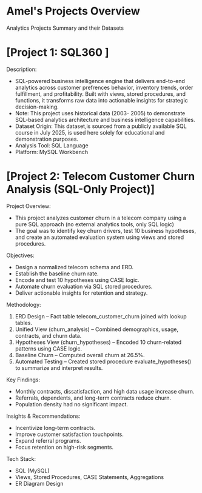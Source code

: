 # Amel's Projects Overview
Analytics Projects Summary and their Datasets
# [Project 1: SQL360 ]
Description:
*  SQL-powered business intelligence engine that delivers end-to-end analytics across customer prefrences behavior, inventory trends, order fulfillment, and profitability. Built with views, stored procedures, and functions, it transforms raw data into actionable insights for strategic decision-making.
*  Note: This project uses historical data (2003- 2005) to demonstrate SQL-based analytics architecture and business intelligence capabilities.
* Dataset Origin: This dataset,is sourced from a publicly available SQL course in July 2025, is used here solely for educational and demonstration purposes.
* Analysis Tool: SQL Language
* Platform: MySQL Workbench
  
# [Project 2: Telecom Customer Churn Analysis (SQL-Only Project)] 
Project Overview:
* This project analyzes customer churn in a telecom company using a pure SQL approach (no external analytics tools, only SQL logic)
* The goal was to identify key churn drivers, test 10 business hypotheses, and create an automated evaluation system using views and stored procedures.
  
Objectives:
* Design a normalized telecom schema and ERD.
* Establish the baseline churn rate.
* Encode and test 10 hypotheses using CASE logic.
* Automate churn evaluation via SQL stored procedures.
* Deliver actionable insights for retention and strategy.
  
Methodology:
1. ERD Design – Fact table telecom_customer_churn joined with lookup tables.
2. Unified View (churn_analysis) – Combined demographics, usage, contracts, and churn data.
3. Hypotheses View (churn_hypotheses) – Encoded 10 churn-related patterns using CASE logic.
4. Baseline Churn – Computed overall churn at 26.5%.
5. Automated Testing – Created stored procedure evaluate_hypotheses() to summarize and interpret results.
   
Key Findings:
* Monthly contracts, dissatisfaction, and high data usage increase churn.
* Referrals, dependents, and long-term contracts reduce churn.
* Population density had no significant impact.
  
Insights & Recommendations:
* Incentivize long-term contracts.
* Improve customer satisfaction touchpoints.
* Expand referral programs.
* Focus retention on high-risk segments.
  
Tech Stack:
* SQL (MySQL)
* Views, Stored Procedures, CASE Statements, Aggregations
* ER Diagram Design
